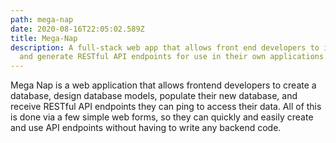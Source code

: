 ```yaml
---
path: mega-nap
date: 2020-08-16T22:05:02.589Z
title: Mega-Nap
description: A full-stack web app that allows front end developers to input data
  and generate RESTful API endpoints for use in their own applications.
---
```

Mega Nap is a web application that allows frontend developers to create a database, design database models, populate their new database, and receive RESTful API endpoints they can ping to access their data. All of this is done via a few simple web forms, so they can quickly and easily create and use API endpoints without having to write any backend code.